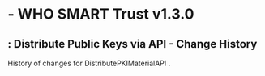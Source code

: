 #  - WHO SMART Trust v1.3.0

## : Distribute Public Keys via API - Change History

History of changes for DistributePKIMaterialAPI .

